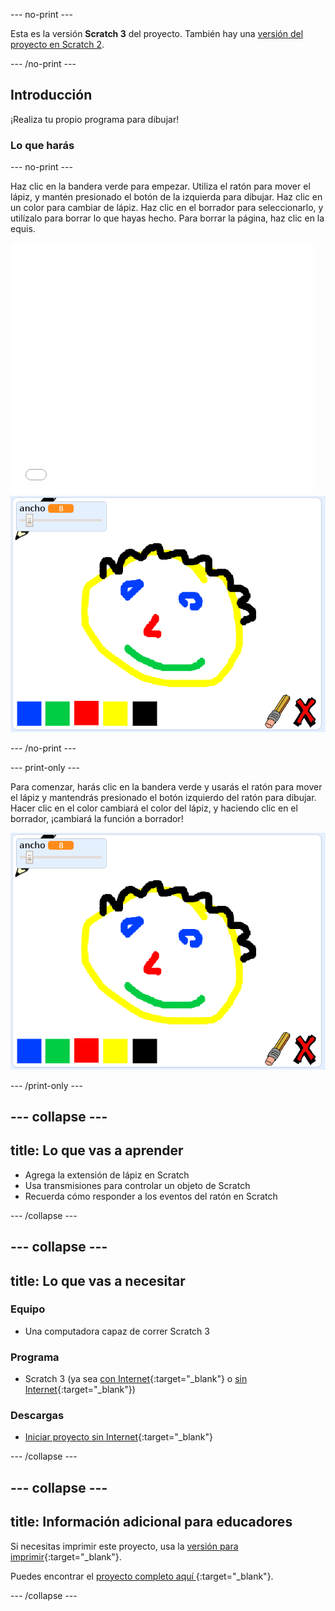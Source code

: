 --- no-print ---

Esta es la versión **Scratch 3** del proyecto. También hay una [versión del proyecto en Scratch 2](https://projects.raspberrypi.org/es-LA/projects/paint-box-scratch2).

--- /no-print ---

## Introducción

¡Realiza tu propio programa para dibujar!

### Lo que harás

--- no-print ---

Haz clic en la bandera verde para empezar. Utiliza el ratón para mover el lápiz, y mantén presionado el botón de la izquierda para dibujar. Haz clic en un color para cambiar de lápiz. Haz clic en el borrador para seleccionarlo, y utilízalo para borrar lo que hayas hecho. Para borrar la página, haz clic en la equis.

<div class="scratch-preview">
  <iframe allowtransparency="true" width="485" height="402" src="//scratch.mit.edu/projects/embed/395318259/?autostart=false" frameborder="0" scrolling="no"></iframe>
  <img src="images/showcase.png">
</div>

--- /no-print ---

--- print-only ---

Para comenzar, harás clic en la bandera verde y usarás el ratón para mover el lápiz y mantendrás presionado el botón izquierdo del ratón para dibujar. Hacer clic en el color cambiará el color del lápiz, y haciendo clic en el borrador, ¡cambiará la función a borrador!

![exposición](images/showcase.png)

--- /print-only ---

--- collapse ---
---
title: Lo que vas a aprender
---

+ Agrega la extensión de lápiz en Scratch
+ Usa transmisiones para controlar un objeto de Scratch
+ Recuerda cómo responder a los eventos del ratón en Scratch

--- /collapse ---

--- collapse ---
---
title: Lo que vas a necesitar
---

### Equipo

+ Una computadora capaz de correr Scratch 3

### Programa

+ Scratch 3 (ya sea [con Internet](http://rpf.io/scratchon){:target="_blank"} o [sin Internet](http://rpf.io/scratchoff){:target="_blank"})

### Descargas

+ [Iniciar proyecto sin Internet](http://rpf.io/p/es-LA/paint-box-go){:target="_blank"}

--- /collapse ---

--- collapse ---
---
title: Información adicional para educadores
---

Si necesitas imprimir este proyecto, usa la [versión para imprimir](https://projects.raspberrypi.org/es-LA/projects/paint-box/print){:target="_blank"}.

Puedes encontrar el [ proyecto completo aquí ](http://rpf.io/p/es-LA/paint-box-get){:target="_blank"}.

--- /collapse ---